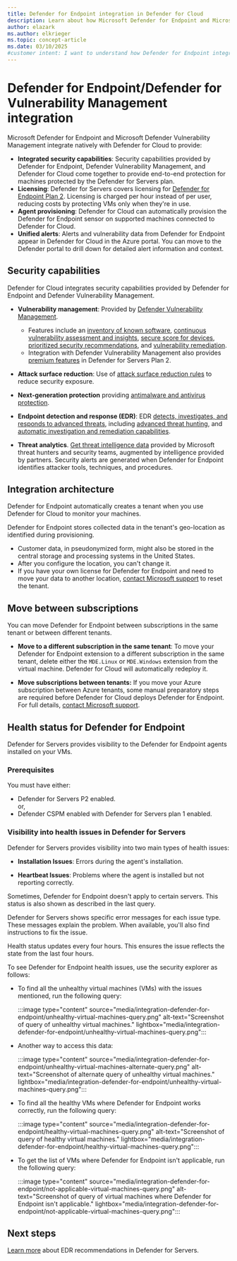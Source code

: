 ```yaml
---
title: Defender for Endpoint integration in Defender for Cloud
description: Learn about how Microsoft Defender for Endpoint and Microsoft Defender Vulnerability Management integrate with Defender for Cloud to enhance security.
author: elazark
ms.author: elkrieger
ms.topic: concept-article
ms.date: 03/10/2025
#customer intent: I want to understand how Defender for Endpoint integrates with Defender for Cloud.
---
```


# Defender for Endpoint/Defender for Vulnerability Management integration

Microsoft Defender for Endpoint and Microsoft Defender Vulnerability Management integrate natively with Defender for Cloud to provide:

- **Integrated security capabilities**: Security capabilities provided by Defender for Endpoint, Defender Vulnerability Management, and Defender for Cloud come together to provide end-to-end protection for machines protected by the Defender for Servers plan.
- **Licensing**: Defender for Servers covers licensing for [Defender for Endpoint Plan 2](/defender-endpoint/microsoft-defender-endpoint). Licensing is charged per hour instead of per user, reducing costs by protecting VMs only when they're in use.
- **Agent provisioning**: Defender for Cloud can automatically provision the Defender for Endpoint sensor on supported machines connected to Defender for Cloud.
- **Unified alerts**: Alerts and vulnerability data from Defender for Endpoint appear in Defender for Cloud in the Azure portal. You can move to the Defender portal to drill down for detailed alert information and context.

## Security capabilities

Defender for Cloud integrates security capabilities provided by Defender for Endpoint and Defender Vulnerability Management.

- **Vulnerability management**: Provided by [Defender Vulnerability Management](/defender-vulnerability-management/defender-vulnerability-management).

  - Features include an [inventory of known software](/defender-vulnerability-management/tvm-software-inventory), [continuous vulnerability assessment and insights](/defender-vulnerability-management/tvm-weaknesses), [secure score for devices](/defender-vulnerability-management/tvm-microsoft-secure-score-devices), [prioritized security recommendations](/defender-vulnerability-management/tvm-security-recommendation), and [vulnerability remediation](/defender-vulnerability-management/tvm-remediation).
  - Integration with Defender Vulnerability Management also provides [premium features](/defender-vulnerability-management/defender-vulnerability-management-capabilities) in Defender for Servers Plan 2.

- **Attack surface reduction**: Use of [attack surface reduction rules](/defender-endpoint/attack-surface-reduction) to reduce security exposure.
- **Next-generation protection** providing [antimalware and antivirus protection](/defender-endpoint/next-generation-protection).
- **Endpoint detection and response (EDR)**: EDR [detects, investigates, and responds to advanced threats](/defender-endpoint/overview-endpoint-detection-response), including [advanced threat hunting](/defender-xdr/advanced-hunting-overview), and [automatic investigation and remediation capabilities](/defender-xdr/m365d-autoir).
- **Threat analytics**. [Get threat intelligence data](/defender-xdr/threat-analytics) provided by Microsoft threat hunters and security teams, augmented by intelligence provided by partners. Security alerts are generated when Defender for Endpoint identifies attacker tools, techniques, and procedures.

## Integration architecture

Defender for Endpoint automatically creates a tenant when you use Defender for Cloud to monitor your machines.

Defender for Endpoint stores collected data in the tenant's geo-location as identified during provisioning.

- Customer data, in pseudonymized form, might also be stored in the central storage and processing systems in the United States.
- After you configure the location, you can't change it.
- If you have your own license for Defender for Endpoint and need to move your data to another location, [contact Microsoft support](https://portal.azure.com/#blade/Microsoft_Azure_Support/HelpAndSupportBlade/overview) to reset the tenant.

## Move between subscriptions

You can move Defender for Endpoint between subscriptions in the same tenant or between different tenants.

- **Move to a different subscription in the same tenant**: To move your Defender for Endpoint extension to a different subscription in the same tenant, delete either the `MDE.Linux` or `MDE.Windows` extension from the virtual machine. Defender for Cloud will automatically redeploy it.

- **Move subscriptions between tenants:** If you move your Azure subscription between Azure tenants, some manual preparatory steps are required before Defender for Cloud deploys Defender for Endpoint. For full details, [contact Microsoft support](https://portal.azure.com/#blade/Microsoft_Azure_Support/HelpAndSupportBlade/overview).

## Health status for Defender for Endpoint

Defender for Servers provides visibility to the Defender for Endpoint agents installed on your VMs.

### Prerequisites

You must have either:
- Defender for Servers P2 enabled.
  <br> or,
- Defender CSPM enabled with Defender for Servers plan 1 enabled.

### Visibility into health issues in Defender for Servers

Defender for Servers provides visibility into two main types of health issues:

- **Installation Issues**: Errors during the agent's installation.

- **Heartbeat Issues**: Problems where the agent is installed but not reporting correctly.

Sometimes, Defender for Endpoint doesn't apply to certain servers. This status is also shown as described in the last query.

Defender for Servers shows specific error messages for each issue type. These messages explain the problem. When available, you'll also find instructions to fix the issue.

Health status updates every four hours. This ensures the issue reflects the state from the last four hours.

To see Defender for Endpoint health issues, use the security explorer as follows:

- To find all the unhealthy virtual machines (VMs) with the issues mentioned, run the following query:

  :::image type="content" source="media/integration-defender-for-endpoint/unhealthy-virtual-machines-query.png" alt-text="Screenshot of query of unhealthy virtual machines." lightbox="media/integration-defender-for-endpoint/unhealthy-virtual-machines-query.png":::

- Another way to access this data:

  :::image type="content" source="media/integration-defender-for-endpoint/unhealthy-virtual-machines-alternate-query.png" alt-text="Screenshot of alternate query of unhealthy virtual machines." lightbox="media/integration-defender-for-endpoint/unhealthy-virtual-machines-query.png":::

- To find all the healthy VMs where Defender for Endpoint works correctly, run the following query:

  :::image type="content" source="media/integration-defender-for-endpoint/healthy-virtual-machines-query.png" alt-text="Screenshot of query of healthy virtual machines." lightbox="media/integration-defender-for-endpoint/healthy-virtual-machines-query.png":::

- To get the list of VMs where Defender for Endpoint isn't applicable, run the following query:

  :::image type="content" source="media/integration-defender-for-endpoint/not-applicable-virtual-machines-query.png" alt-text="Screenshot of query of virtual machines where Defender for Endpoint isn't applicable." lightbox="media/integration-defender-for-endpoint/not-applicable-virtual-machines-query.png":::

## Next steps

[Learn more](endpoint-detection-response.md) about EDR recommendations in Defender for Servers.
